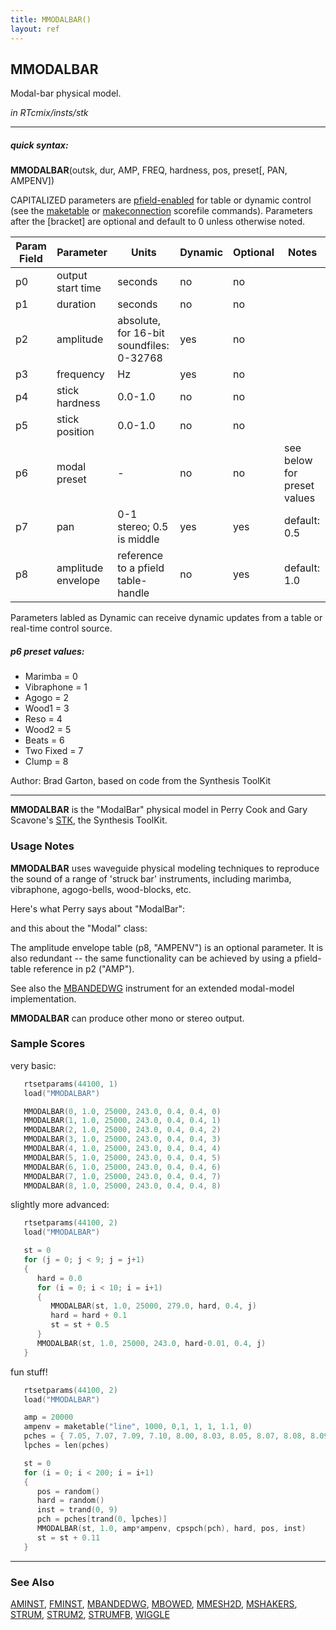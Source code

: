 ```yaml
---
title: MMODALBAR()
layout: ref
---
```


## MMODALBAR

Modal-bar physical model.

*in RTcmix/insts/stk*  
  

-----

##### quick syntax:

**MMODALBAR**(outsk, dur, AMP, FREQ, hardness, pos, preset\[, PAN,
AMPENV\])

CAPITALIZED parameters are [pfield-enabled](pfield-enabled.html) for
table or dynamic control (see the
[maketable](../scorefile/maketable.html) or
[makeconnection](../scorefile/makeconnection.html) scorefile
commands). Parameters after the \[bracket\] are optional and default to
0 unless otherwise noted.


Param Field	| Parameter | Units | Dynamic | Optional | Notes
----------- | --------- | ----- | -------- | --------- | ---------
p0 | output start time | seconds | no | no | 
p1 | duration | seconds | no | no | 
p2 | amplitude | absolute, for 16-bit soundfiles: 0-32768 | yes | no | 
p3 | frequency | Hz | yes | no | 
p4 | stick hardness | 0.0-1.0 | no | no | 
p5 | stick position | 0.0-1.0 | no | no | 
p6 | modal preset |  -  | no | no | see below for preset values
p7 | pan | 0-1 stereo; 0.5 is middle | yes | yes | default: 0.5 | 
p8 | amplitude envelope | reference to a pfield table-handle | no | yes | default: 1.0 | 

Parameters labled as Dynamic can receive dynamic updates from a table or real-time control source.

##### p6 preset values:

- Marimba = 0
- Vibraphone = 1
- Agogo = 2
- Wood1 = 3
- Reso = 4
- Wood2 = 5
- Beats = 6
- Two Fixed = 7
- Clump = 8

Author:  Brad Garton, based on code from the Synthesis ToolKit

  

-----

  
**MMODALBAR** is the "ModalBar" physical model in Perry Cook and Gary
Scavone's [STK](http://www.cs.princeton.edu/~prc/NewWork.php#STK), the
Synthesis ToolKit.

### Usage Notes

**MMODALBAR** uses waveguide physical modeling techniques to reproduce
the sound of a range of 'struck bar' instruments, including marimba,
vibraphone, agogo-bells, wood-blocks, etc.

Here's what Perry says about "ModalBar":

and this about the "Modal" class:

The amplitude envelope table (p8, "AMPENV") is an optional parameter. It
is also redundant -- the same functionality can be achieved by using a
pfield-table reference in p2 ("AMP").

See also the [MBANDEDWG](MBANDEDWG.html) instrument for an extended
modal-model implementation.

**MMODALBAR** can produce other mono or stereo output.

### Sample Scores

very basic:

```cpp
   rtsetparams(44100, 1)
   load("MMODALBAR")

   MMODALBAR(0, 1.0, 25000, 243.0, 0.4, 0.4, 0)
   MMODALBAR(1, 1.0, 25000, 243.0, 0.4, 0.4, 1)
   MMODALBAR(2, 1.0, 25000, 243.0, 0.4, 0.4, 2)
   MMODALBAR(3, 1.0, 25000, 243.0, 0.4, 0.4, 3)
   MMODALBAR(4, 1.0, 25000, 243.0, 0.4, 0.4, 4)
   MMODALBAR(5, 1.0, 25000, 243.0, 0.4, 0.4, 5)
   MMODALBAR(6, 1.0, 25000, 243.0, 0.4, 0.4, 6)
   MMODALBAR(7, 1.0, 25000, 243.0, 0.4, 0.4, 7)
   MMODALBAR(8, 1.0, 25000, 243.0, 0.4, 0.4, 8)
```

  
  
slightly more advanced:

```cpp
   rtsetparams(44100, 2)
   load("MMODALBAR")

   st = 0
   for (j = 0; j < 9; j = j+1)
   {
      hard = 0.0
      for (i = 0; i < 10; i = i+1)
      {
         MMODALBAR(st, 1.0, 25000, 279.0, hard, 0.4, j)
         hard = hard + 0.1
         st = st + 0.5
      }
      MMODALBAR(st, 1.0, 25000, 243.0, hard-0.01, 0.4, j)
   }
```

  
  
fun stuff\!

```cpp
   rtsetparams(44100, 2)
   load("MMODALBAR")

   amp = 20000
   ampenv = maketable("line", 1000, 0,1, 1, 1, 1.1, 0)
   pches = { 7.05, 7.07, 7.09, 7.10, 8.00, 8.03, 8.05, 8.07, 8.08, 8.09, 8.10, 9.00, 9.05, 9.07, 10.00 }
   lpches = len(pches)

   st = 0
   for (i = 0; i < 200; i = i+1)
   {
      pos = random()
      hard = random()
      inst = trand(0, 9)
      pch = pches[trand(0, lpches)]
      MMODALBAR(st, 1.0, amp*ampenv, cpspch(pch), hard, pos, inst)
      st = st + 0.11
   }
```

  

-----

### See Also

[AMINST](AMINST.html), [FMINST](FMINST.html),
[MBANDEDWG](MBANDEDWG.html), [MBOWED](MBOWED.html),
[MMESH2D](MMESH2D.html), [MSHAKERS](MSHAKERS.html), [STRUM](STRUM.html),
[STRUM2](STRUM2.html), [STRUMFB](STRUMFB.html), [WIGGLE](WIGGLE.html)
